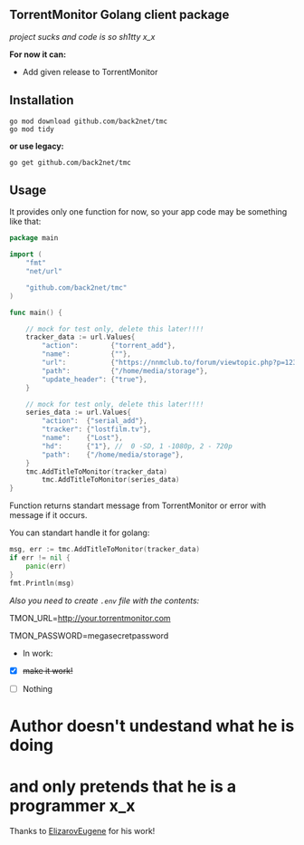## TorrentMonitor Golang client package
*project sucks and code is so sh1tty x_x*

**For now it can:**
* Add given release to TorrentMonitor

## Installation

```shell
go mod download github.com/back2net/tmc
go mod tidy
```
**or use legacy:**
```shell
go get github.com/back2net/tmc
```

## Usage
It provides only one function for now, so your app code may be something like that:

```go
package main

import (
	"fmt"
	"net/url"

	"github.com/back2net/tmc"
)

func main() {

	// mock for test only, delete this later!!!!
	tracker_data := url.Values{
		"action":        {"torrent_add"},
		"name":          {""},
		"url":           {"https://nnmclub.to/forum/viewtopic.php?p=12345"},
		"path":          {"/home/media/storage"},
		"update_header": {"true"},
	}

	// mock for test only, delete this later!!!!
	series_data := url.Values{
		"action":  {"serial_add"},
		"tracker": {"lostfilm.tv"},
		"name":    {"Lost"},
		"hd":      {"1"}, //  0 -SD, 1 -1080p, 2 - 720p
		"path":    {"/home/media/storage"},
	}
	tmc.AddTitleToMonitor(tracker_data)
    	tmc.AddTitleToMonitor(series_data)
}
```
Function returns standart message from TorrentMonitor or error with message if it occurs.

You can standart handle it for golang:
```go
msg, err := tmc.AddTitleToMonitor(tracker_data)
if err != nil {
    panic(err)
}
fmt.Println(msg)
```


*Also you need to create `.env` file with the contents:*


TMON_URL=http://your.torrentmonitor.com


TMON_PASSWORD=megasecretpassword


* In work:
- [x] <del>make it work!</del>
- [ ] Nothing 


# Author doesn't undestand what he is doing 
# and only pretends that he is a programmer x_x

Thanks to [ElizarovEugene](github.com/ElizarovEugene/TorrentMonitorfor) for his work!
